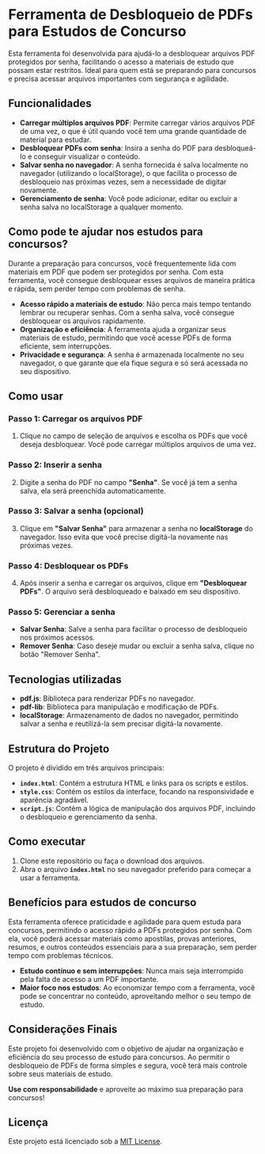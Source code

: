 # Ferramenta de Desbloqueio de PDFs para Estudos de Concurso

Esta ferramenta foi desenvolvida para ajudá-lo a desbloquear arquivos PDF protegidos por senha, facilitando o acesso a materiais de estudo que possam estar restritos. Ideal para quem está se preparando para concursos e precisa acessar arquivos importantes com segurança e agilidade.

## Funcionalidades

- **Carregar múltiplos arquivos PDF**: Permite carregar vários arquivos PDF de uma vez, o que é útil quando você tem uma grande quantidade de material para estudar.
- **Desbloquear PDFs com senha**: Insira a senha do PDF para desbloqueá-lo e conseguir visualizar o conteúdo.
- **Salvar senha no navegador**: A senha fornecida é salva localmente no navegador (utilizando o localStorage), o que facilita o processo de desbloqueio nas próximas vezes, sem a necessidade de digitar novamente.
- **Gerenciamento de senha**: Você pode adicionar, editar ou excluir a senha salva no localStorage a qualquer momento.

## Como pode te ajudar nos estudos para concursos?

Durante a preparação para concursos, você frequentemente lida com materiais em PDF que podem ser protegidos por senha. Com esta ferramenta, você consegue desbloquear esses arquivos de maneira prática e rápida, sem perder tempo com problemas de senha.

- **Acesso rápido a materiais de estudo**: Não perca mais tempo tentando lembrar ou recuperar senhas. Com a senha salva, você consegue desbloquear os arquivos rapidamente.
- **Organização e eficiência**: A ferramenta ajuda a organizar seus materiais de estudo, permitindo que você acesse PDFs de forma eficiente, sem interrupções.
- **Privacidade e segurança**: A senha é armazenada localmente no seu navegador, o que garante que ela fique segura e só será acessada no seu dispositivo.

## Como usar

### Passo 1: Carregar os arquivos PDF

1. Clique no campo de seleção de arquivos e escolha os PDFs que você deseja desbloquear. Você pode carregar múltiplos arquivos de uma vez.

### Passo 2: Inserir a senha

2. Digite a senha do PDF no campo **"Senha"**. Se você já tem a senha salva, ela será preenchida automaticamente.

### Passo 3: Salvar a senha (opcional)

3. Clique em **"Salvar Senha"** para armazenar a senha no **localStorage** do navegador. Isso evita que você precise digitá-la novamente nas próximas vezes.

### Passo 4: Desbloquear os PDFs

4. Após inserir a senha e carregar os arquivos, clique em **"Desbloquear PDFs"**. O arquivo será desbloqueado e baixado em seu dispositivo.

### Passo 5: Gerenciar a senha

- **Salvar Senha**: Salve a senha para facilitar o processo de desbloqueio nos próximos acessos.
- **Remover Senha**: Caso deseje mudar ou excluir a senha salva, clique no botão "Remover Senha".

## Tecnologias utilizadas

- **pdf.js**: Biblioteca para renderizar PDFs no navegador.
- **pdf-lib**: Biblioteca para manipulação e modificação de PDFs.
- **localStorage**: Armazenamento de dados no navegador, permitindo salvar a senha e reutilizá-la sem precisar digitá-la novamente.

## Estrutura do Projeto

O projeto é dividido em três arquivos principais:

- **`index.html`**: Contém a estrutura HTML e links para os scripts e estilos.
- **`style.css`**: Contém os estilos da interface, focando na responsividade e aparência agradável.
- **`script.js`**: Contém a lógica de manipulação dos arquivos PDF, incluindo o desbloqueio e gerenciamento da senha.

## Como executar

1. Clone este repositório ou faça o download dos arquivos.
2. Abra o arquivo **`index.html`** no seu navegador preferido para começar a usar a ferramenta.

## Benefícios para estudos de concurso

Esta ferramenta oferece praticidade e agilidade para quem estuda para concursos, permitindo o acesso rápido a PDFs protegidos por senha. Com ela, você poderá acessar materiais como apostilas, provas anteriores, resumos, e outros conteúdos essenciais para a sua preparação, sem perder tempo com problemas técnicos.

- **Estudo contínuo e sem interrupções**: Nunca mais seja interrompido pela falta de acesso a um PDF importante.
- **Maior foco nos estudos**: Ao economizar tempo com a ferramenta, você pode se concentrar no conteúdo, aproveitando melhor o seu tempo de estudo.

## Considerações Finais

Este projeto foi desenvolvido com o objetivo de ajudar na organização e eficiência do seu processo de estudo para concursos. Ao permitir o desbloqueio de PDFs de forma simples e segura, você terá mais controle sobre seus materiais de estudo.

**Use com responsabilidade** e aproveite ao máximo sua preparação para concursos!

## Licença

Este projeto está licenciado sob a [MIT License](LICENSE).

